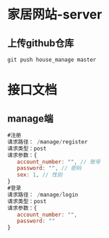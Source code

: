 # 家居网站-server

## 上传github仓库

```
git push house_manage master
```

# 接口文档

## manage端

```javascript
#注册
请求路径： /manage/register
请求类型：post
请求参数：{
​	account_number: "", // 账号
​	password: "", // 密码
​	sex: 1, // 性别
}
#登录
请求路径： /manage/login
请求类型：post
请求参数：{
​	account_number: "",
​	password: ""
}
```

